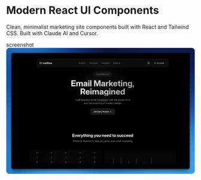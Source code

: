 # Modern React UI Components

Clean, minimalist marketing site components built with React and Tailwind CSS. Built with Claude AI and Cursor.

screenshot 
![Built with Claude and Cursor](./public/screen.png)
